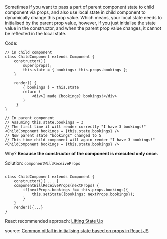 Sometimes if you want to pass a part of parent component state to child component via props, and also use local state in child component to dynamically change this prop value. Which means, your local state needs to initialised by the parent prop value, however, if you just initialise the state value in the constructor, and when the parent prop value changes, it cannot be reflected in the local state.

Code:

```React
// in child component
class ChildComponent extends Component {
    constructor(){
        super(props);
        this.state = { bookings: this.props.bookings };
    }
    
    render() {
        { bookings } = this.state
        return (
            <div>I made {bookings} bookings!</div>
        )
     }
}

// In parent component
// Assuming this.state.bookings = 3
// The first time it will render correctly "I have 3 bookings!" 
<ChildComponent bookings = {this.state.bookings} />
// Now parent state "bookings" changed to 5
// This time child component will again render "I have 3 bookings!"
<ChildComponent bookings = {this.state.bookings} /> 

```

Why? **Because the constructor of the component is executed only once.**

Solution: `componentWillReceiveProps`
```React

class ChildComponent extends Component {
    constructor(){ ... }
    componentWillReceiveProps(nextProps) {
        if(nextProps.bookings !== this.props.bookings){
            this.setState({bookings: nextProps.bookings});
        }
    }
    render(){...}
}

```

React recommended approach: [Lifting State Up](https://reactjs.org/docs/lifting-state-up.html)

source: [Common pitfall in initialising state based on props in React JS](https://hackernoon.com/common-pitfall-in-initialising-state-based-on-props-in-react-js-d56795a944aa)